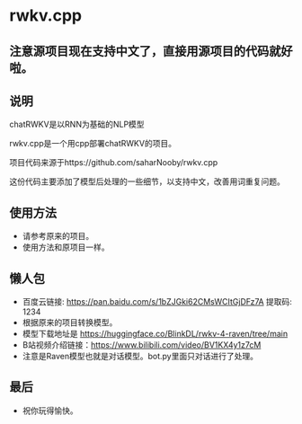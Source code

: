 # rwkv.cpp

## 注意源项目现在支持中文了，直接用源项目的代码就好啦。

## 说明
chatRWKV是以RNN为基础的NLP模型

rwkv.cpp是一个用cpp部署chatRWKV的项目。

项目代码来源于https://github.com/saharNooby/rwkv.cpp

这份代码主要添加了模型后处理的一些细节，以支持中文，改善用词重复问题。

## 使用方法

+ 请参考原来的项目。
+ 使用方法和原项目一样。

## 懒人包
+ 百度云链接: https://pan.baidu.com/s/1bZJGki62CMsWCItGjDFz7A 提取码: 1234
+ 根据原来的项目转换模型。
+ 模型下载地址是 https://huggingface.co/BlinkDL/rwkv-4-raven/tree/main
+ B站视频介绍链接：https://www.bilibili.com/video/BV1KX4y1z7cM
+ 注意是Raven模型也就是对话模型。bot.py里面只对话进行了处理。

## 最后

+ 祝你玩得愉快。